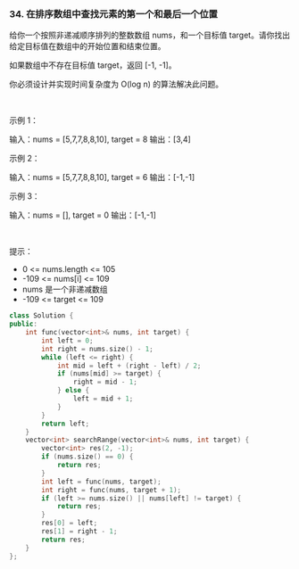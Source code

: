 ### 34. 在排序数组中查找元素的第一个和最后一个位置



给你一个按照非递减顺序排列的整数数组 nums，和一个目标值 target。请你找出给定目标值在数组中的开始位置和结束位置。

如果数组中不存在目标值 target，返回 [-1, -1]。

你必须设计并实现时间复杂度为 O(log n) 的算法解决此问题。

 

示例 1：


输入：nums = [5,7,7,8,8,10], target = 8
输出：[3,4]

示例 2：


输入：nums = [5,7,7,8,8,10], target = 6
输出：[-1,-1]

示例 3：


输入：nums = [], target = 0
输出：[-1,-1]

 

提示：

 * 0 <= nums.length <= 105
 * -109 <= nums[i] <= 109
 * nums 是一个非递减数组
 * -109 <= target <= 109

```c++
class Solution {
public:
    int func(vector<int>& nums, int target) {
        int left = 0;
        int right = nums.size() - 1;
        while (left <= right) {
            int mid = left + (right - left) / 2;
            if (nums[mid] >= target) {
                right = mid - 1;
            } else {
                left = mid + 1;
            }
        }
        return left;
    }
    vector<int> searchRange(vector<int>& nums, int target) {
        vector<int> res(2, -1);
        if (nums.size() == 0) {
            return res;
        }
        int left = func(nums, target);
        int right = func(nums, target + 1);
        if (left >= nums.size() || nums[left] != target) {
            return res;
        }
        res[0] = left;
        res[1] = right - 1;
        return res;
    }
};
```

